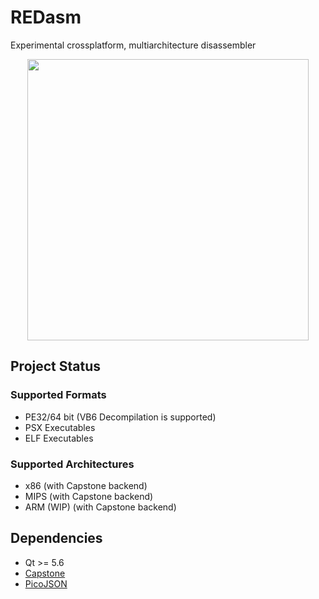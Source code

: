 # REDasm
Experimental crossplatform, multiarchitecture disassembler

<p align="center">
<img height="450" src="https://github.com/Dax89/REDasm/blob/master/screenshots/REDasm.png?raw=true">
</p>

## Project Status

### Supported Formats
- PE32/64 bit (VB6 Decompilation is supported)
- PSX Executables
- ELF Executables

### Supported Architectures
- x86 (with Capstone backend)
- MIPS (with Capstone backend)
- ARM (WIP) (with Capstone backend)

## Dependencies
- Qt >= 5.6
- [Capstone](https://github.com/aquynh/capstone) 
- [PicoJSON](https://github.com/kazuho/picojson)
